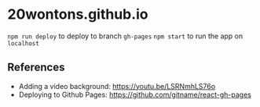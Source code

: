 # 20wontons.github.io

`npm run deploy` to deploy to branch `gh-pages`
`npm start` to run the app on `localhost`

## References
* Adding a video background: https://youtu.be/LSRNmhLS76o
* Deploying to Github Pages: https://github.com/gitname/react-gh-pages
